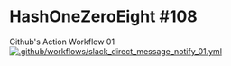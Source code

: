 # HashOneZeroEight #108
Github's Action Workflow 01
[![.github/workflows/slack_direct_message_notify_01.yml](https://github.com/Ranki369/HashOneZeroEight/actions/workflows/slack_direct_message_notify_01.yml/badge.svg?branch=main)](https://github.com/Ranki369/HashOneZeroEight/actions/workflows/slack_direct_message_notify_01.yml)
